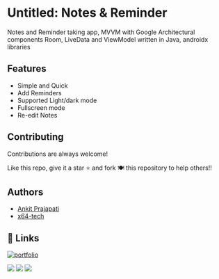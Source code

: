 
# Untitled: Notes & Reminder 
Notes and Reminder taking app, MVVM with Google Architectural components Room, LiveData and ViewModel written in Java, androidx libraries


## Features

- Simple and Quick
- Add Reminders
- Supported Light/dark mode
- Fullscreen mode
- Re-edit Notes


## Contributing

Contributions are always welcome!

Like this repo, give it a star ⭐ and fork 🍽️ this repository to help others!!
## Authors

- [Ankit Prajapati](https://www.github.com/ankit84-tech)
- [x64-tech](https://www.github.com/x64-tec)


## 🔗 Links
[![portfolio](https://img.shields.io/badge/my_portfolio-000?style=for-the-badge&logo=ko-fi&logoColor=white)](ankit84-tech.github.io/my-portfolio)


![](https://github.com/x64-tech/Untitled-Notes-Reminder/blob/master/Screenshot_20221227_202613_Notes%20%26%20Reminder.jpg)
![](https://github.com/x64-tech/Untitled-Notes-Reminder/blob/master/Screenshot_20221227_203114_Notes%20%26%20Reminder.jpg)
![](https://github.com/x64-tech/Untitled-Notes-Reminder/blob/master/Screenshot_20221227_203125_Notes%20%26%20Reminder.jpg)
